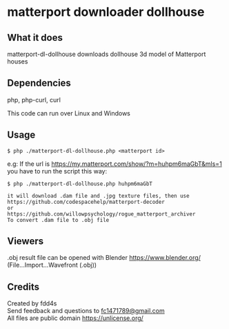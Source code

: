 # matterport downloader dollhouse

## What it does

matterport-dl-dollhouse downloads dollhouse 3d model of Matterport houses

## Dependencies

php, php-curl, curl  

This code can run over Linux and Windows  

## Usage

    $ php ./matterport-dl-dollhouse.php <matterport id>  

e.g: If the url is https://my.matterport.com/show/?m=huhpm6maGbT&mls=1 you have to run the script this way:  

    $ php ./matterport-dl-dollhouse.php huhpm6maGbT  
    
    it will download .dam file and .jpg texture files, then use  
    https://github.com/codespacehelp/matterport-decoder  
    or  
    https://github.com/willowpsychology/rogue_matterport_archiver  
    To convert .dam file to .obj file

## Viewers

.obj result file can be opened with Blender https://www.blender.org/ (File...Import...Wavefront (.obj))

## Credits

Created by fdd4s  
Send feedback and questions to fc1471789@gmail.com  
All files are public domain https://unlicense.org/  
